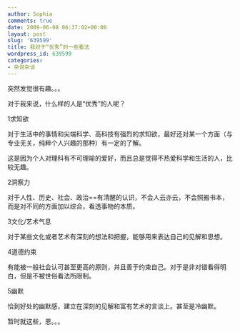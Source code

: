 ```yaml
---
author: Sophia
comments: true
date: 2009-06-08 06:37:02+00:00
layout: post
slug: '639599'
title: 我对于“优秀”的一些看法
wordpress_id: 639599
categories:
- 杂说杂谈
---
```


突然发觉很有趣。。。

 

对于我来说，什么样的人是“优秀”的人呢？

 

1求知欲

 

对于生活中的事情和尖端科学、高科技有强烈的求知欲，最好还对某一个方面（与专业无关，纯粹个人兴趣的那种）有一定的了解。

 

这是因为个人对理科有不可理喻的爱好，而且总是觉得不热爱科学和生活的人，比较无趣。

 

2洞察力

 

对于人性、历史、社会、政治==有清醒的认识，不会人云亦云，不会照搬书本，而是对不同的方面加以综合，看透事物的本质。

 

3文化/艺术气息

 

对于某些文化或者艺术有深刻的想法和把握，能够用来表达自己的见解和思想。

 

4道德约束

 

有能被一般社会认可甚至更高的原则，并且善于约束自己。对于是非对错看得明白，但是不被世俗看法所限制。

 

5幽默

 

恰到好处的幽默感，建立在深刻的见解和富有艺术的言谈上。甚至是冷幽默。

 

暂时就这些，恩。。。
